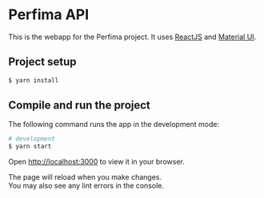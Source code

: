 Perfima API
===============

This is the webapp for the Perfima project. It uses [ReactJS](https://reactjs.org/) and [Material UI](https://github.com/mui/material-ui).

## Project setup

```bash
$ yarn install
```

## Compile and run the project

The following command runs the app in the development mode:

```bash
# development
$ yarn start
``` 

Open [http://localhost:3000](http://localhost:3000) to view it in your browser.

The page will reload when you make changes.\
You may also see any lint errors in the console.
